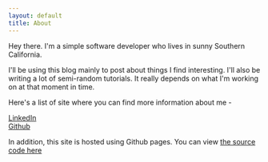 ```yaml
---
layout: default
title: About
---
```

Hey there. I'm a simple software developer who lives in sunny Southern 
California. 

I'll be using this blog mainly to post about things I find interesting. I'll
also be writing a lot of semi-random tutorials. It really depends on what
I'm working on at that moment in time.

Here's a list of site where you can find more information about me - 

[LinkedIn](https://www.linkedin.com/in/jwang31693) \
[Github](https://github.com/Jeff-Wang93)

In addition, this site is hosted using Github pages. You can view [the source 
code here](https://github.com/Jeff-Wang93/jeff-wang93.github.io)
